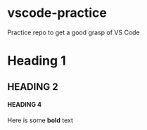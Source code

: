 # vscode-practice
Practice repo to get a good grasp of VS Code
# Heading 1
## HEADING 2
#### HEADING 4
Here is some **bold** text

